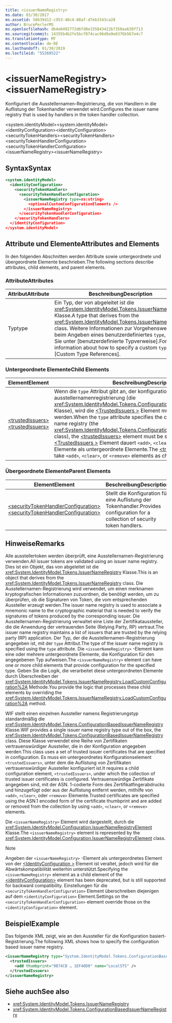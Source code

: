 ```yaml
---
title: <issuerNameRegistry>
ms.date: 03/30/2017
ms.assetid: 58b39d12-c953-40c4-88af-d7eb3343ca28
author: BrucePerlerMS
ms.openlocfilehash: db4e0492772d6fd0e155843422b7350aa630f713
ms.sourcegitcommit: 14355b4b2fe5bcf874cac96d0a9e6376b567e4c7
ms.translationtype: MT
ms.contentlocale: de-DE
ms.lasthandoff: 01/30/2019
ms.locfileid: "55269522"
---
```

# <a name="issuernameregistry"></a><span data-ttu-id="fdf8c-101">\<issuerNameRegistry></span><span class="sxs-lookup"><span data-stu-id="fdf8c-101">\<issuerNameRegistry></span></span>
<span data-ttu-id="fdf8c-102">Konfiguriert die Ausstellernamen-Registrierung, die von Handlern in die Auflistung der Tokenhandler verwendet wird.</span><span class="sxs-lookup"><span data-stu-id="fdf8c-102">Configures the issuer name registry that is used by handlers in the token handler collection.</span></span>  
  
 <span data-ttu-id="fdf8c-103">\<system.identityModel></span><span class="sxs-lookup"><span data-stu-id="fdf8c-103">\<system.identityModel></span></span>  
<span data-ttu-id="fdf8c-104">\<identityConfiguration></span><span class="sxs-lookup"><span data-stu-id="fdf8c-104">\<identityConfiguration></span></span>  
<span data-ttu-id="fdf8c-105">\<securityTokenHandlers></span><span class="sxs-lookup"><span data-stu-id="fdf8c-105">\<securityTokenHandlers></span></span>  
<span data-ttu-id="fdf8c-106">\<securityTokenHandlerConfiguration></span><span class="sxs-lookup"><span data-stu-id="fdf8c-106">\<securityTokenHandlerConfiguration></span></span>  
<span data-ttu-id="fdf8c-107">\<issuerNameRegistry></span><span class="sxs-lookup"><span data-stu-id="fdf8c-107">\<issuerNameRegistry></span></span>  
  
## <a name="syntax"></a><span data-ttu-id="fdf8c-108">Syntax</span><span class="sxs-lookup"><span data-stu-id="fdf8c-108">Syntax</span></span>  
  
```xml  
<system.identityModel>  
  <identityConfiguration>  
    <securityTokenHandlers>  
      <securityTokenHandlerConfiguration>  
        <issuerNameRegistry type=xs:string>  
          <optionalCustomConfigurationElements />  
        </issuerNameRegistry>  
      </securityTokenHandlerConfiguration>  
    </securityTokenHandlers>  
  </identityConfiguration>  
</system.identityModel>  
```  
  
## <a name="attributes-and-elements"></a><span data-ttu-id="fdf8c-109">Attribute und Elemente</span><span class="sxs-lookup"><span data-stu-id="fdf8c-109">Attributes and Elements</span></span>  
 <span data-ttu-id="fdf8c-110">In den folgenden Abschnitten werden Attribute sowie untergeordnete und übergeordnete Elemente beschrieben.</span><span class="sxs-lookup"><span data-stu-id="fdf8c-110">The following sections describe attributes, child elements, and parent elements.</span></span>  
  
### <a name="attributes"></a><span data-ttu-id="fdf8c-111">Attribute</span><span class="sxs-lookup"><span data-stu-id="fdf8c-111">Attributes</span></span>  
  
|<span data-ttu-id="fdf8c-112">Attribut</span><span class="sxs-lookup"><span data-stu-id="fdf8c-112">Attribute</span></span>|<span data-ttu-id="fdf8c-113">Beschreibung</span><span class="sxs-lookup"><span data-stu-id="fdf8c-113">Description</span></span>|  
|---------------|-----------------|  
|<span data-ttu-id="fdf8c-114">Typ</span><span class="sxs-lookup"><span data-stu-id="fdf8c-114">type</span></span>|<span data-ttu-id="fdf8c-115">Ein Typ, der von abgeleitet ist die <xref:System.IdentityModel.Tokens.IssuerNameRegistry> Klasse.</span><span class="sxs-lookup"><span data-stu-id="fdf8c-115">A type that derives from the <xref:System.IdentityModel.Tokens.IssuerNameRegistry> class.</span></span> <span data-ttu-id="fdf8c-116">Weitere Informationen zur Vorgehensweise beim Angeben eines benutzerdefiniertes `type`, finden Sie unter [benutzerdefinierte Typverweise].</span><span class="sxs-lookup"><span data-stu-id="fdf8c-116">For more information about how to specify a custom `type`, see [Custom Type References].</span></span>|  
  
### <a name="child-elements"></a><span data-ttu-id="fdf8c-117">Untergeordnete Elemente</span><span class="sxs-lookup"><span data-stu-id="fdf8c-117">Child Elements</span></span>  
  
|<span data-ttu-id="fdf8c-118">Element</span><span class="sxs-lookup"><span data-stu-id="fdf8c-118">Element</span></span>|<span data-ttu-id="fdf8c-119">Beschreibung</span><span class="sxs-lookup"><span data-stu-id="fdf8c-119">Description</span></span>|  
|-------------|-----------------|  
|[<span data-ttu-id="fdf8c-120">\<trustedIssuers></span><span class="sxs-lookup"><span data-stu-id="fdf8c-120">\<trustedIssuers></span></span>](../../../../../docs/framework/configure-apps/file-schema/windows-identity-foundation/trustedissuers.md)|<span data-ttu-id="fdf8c-121">Wenn die `type` Attribut gibt an, der konfigurationsbasierten ausstellernamenregistrierung (die <xref:System.IdentityModel.Tokens.ConfigurationBasedIssuerNameRegistry> Klasse), wird die [ \<TrustedIssuers >](../../../../../docs/framework/configure-apps/file-schema/windows-identity-foundation/trustedissuers.md) Element muss angegeben werden.</span><span class="sxs-lookup"><span data-stu-id="fdf8c-121">When the `type` attribute specifies the configuration-based issuer name registry (the <xref:System.IdentityModel.Tokens.ConfigurationBasedIssuerNameRegistry> class), the [\<trustedIssuers>](../../../../../docs/framework/configure-apps/file-schema/windows-identity-foundation/trustedissuers.md) element must be specified.</span></span> <span data-ttu-id="fdf8c-122">Die [ \<TrustedIssuers >](../../../../../docs/framework/configure-apps/file-schema/windows-identity-foundation/trustedissuers.md) Element dauert `<add>`, `<clear>`, oder `<remove>` -Elemente als untergeordnete Elemente.</span><span class="sxs-lookup"><span data-stu-id="fdf8c-122">The [\<trustedIssuers>](../../../../../docs/framework/configure-apps/file-schema/windows-identity-foundation/trustedissuers.md) element can take `<add>`, `<clear>`, or `<remove>` elements as child elements.</span></span>|  
  
### <a name="parent-elements"></a><span data-ttu-id="fdf8c-123">Übergeordnete Elemente</span><span class="sxs-lookup"><span data-stu-id="fdf8c-123">Parent Elements</span></span>  
  
|<span data-ttu-id="fdf8c-124">Element</span><span class="sxs-lookup"><span data-stu-id="fdf8c-124">Element</span></span>|<span data-ttu-id="fdf8c-125">Beschreibung</span><span class="sxs-lookup"><span data-stu-id="fdf8c-125">Description</span></span>|  
|-------------|-----------------|  
|[<span data-ttu-id="fdf8c-126">\<securityTokenHandlerConfiguration></span><span class="sxs-lookup"><span data-stu-id="fdf8c-126">\<securityTokenHandlerConfiguration></span></span>](../../../../../docs/framework/configure-apps/file-schema/windows-identity-foundation/securitytokenhandlerconfiguration.md)|<span data-ttu-id="fdf8c-127">Stellt die Konfiguration für eine Auflistung der Tokenhandler.</span><span class="sxs-lookup"><span data-stu-id="fdf8c-127">Provides configuration for a collection of security token handlers.</span></span>|  
  
## <a name="remarks"></a><span data-ttu-id="fdf8c-128">Hinweise</span><span class="sxs-lookup"><span data-stu-id="fdf8c-128">Remarks</span></span>  
 <span data-ttu-id="fdf8c-129">Alle ausstellertoken werden überprüft, eine Ausstellernamen-Registrierung verwenden.</span><span class="sxs-lookup"><span data-stu-id="fdf8c-129">All issuer tokens are validated using an issuer name registry.</span></span> <span data-ttu-id="fdf8c-130">Dies ist ein Objekt, das von abgeleitet ist die <xref:System.IdentityModel.Tokens.IssuerNameRegistry> Klasse.</span><span class="sxs-lookup"><span data-stu-id="fdf8c-130">This is an object that derives from the <xref:System.IdentityModel.Tokens.IssuerNameRegistry> class.</span></span> <span data-ttu-id="fdf8c-131">Die Ausstellernamen-Registrierung wird verwendet, um einen merknamen kryptografischen Informationen zuzuordnen, die benötigt werden, um zu überprüfen, ob die Signaturen von Token, die vom entsprechenden Aussteller erzeugt werden.</span><span class="sxs-lookup"><span data-stu-id="fdf8c-131">The issuer name registry is used to associate a mnemonic name to the cryptographic material that is needed to verify the signatures of tokens produced by the corresponding issuer.</span></span> <span data-ttu-id="fdf8c-132">Die Ausstellernamen-Registrierung verwaltet eine Liste der Zertifikataussteller, die die Anwendung der vertrauenden Seite (Relying Party, RP) vertraut.</span><span class="sxs-lookup"><span data-stu-id="fdf8c-132">The issuer name registry maintains a list of issuers that are trusted by the relying party (RP) application.</span></span> <span data-ttu-id="fdf8c-133">Der Typ, der die Ausstellernamen-Registrierung angegeben ist, mit der `type` Attribut.</span><span class="sxs-lookup"><span data-stu-id="fdf8c-133">The type of the issuer name registry is specified using the `type` attribute.</span></span> <span data-ttu-id="fdf8c-134">Die `<issuerNameRegistry>` -Element kann eine oder mehrere untergeordnete Elemente, die Konfiguration für den angegebenen Typ aufweisen.</span><span class="sxs-lookup"><span data-stu-id="fdf8c-134">The `<issuerNameRegistry>` element can have one or more child elements that provide configuration for the specified type.</span></span> <span data-ttu-id="fdf8c-135">Geben Sie die Logik, die verarbeitet diese untergeordneten Elemente durch Überschreiben der <xref:System.IdentityModel.Tokens.IssuerNameRegistry.LoadCustomConfiguration%2A> Methode.</span><span class="sxs-lookup"><span data-stu-id="fdf8c-135">You provide the logic that processes these child elements by overriding the <xref:System.IdentityModel.Tokens.IssuerNameRegistry.LoadCustomConfiguration%2A> method.</span></span>  
  
 <span data-ttu-id="fdf8c-136">WIF stellt einen einzelnen Aussteller namens Registrierungstyp standardmäßig die <xref:System.IdentityModel.Tokens.ConfigurationBasedIssuerNameRegistry> Klasse.</span><span class="sxs-lookup"><span data-stu-id="fdf8c-136">WIF provides a single issuer name registry type out of the box, the <xref:System.IdentityModel.Tokens.ConfigurationBasedIssuerNameRegistry> class.</span></span> <span data-ttu-id="fdf8c-137">Diese Klasse verwendet eine Reihe von Zertifikaten vertrauenswürdiger Aussteller, die in der Konfiguration angegeben werden.</span><span class="sxs-lookup"><span data-stu-id="fdf8c-137">This class uses a set of trusted issuer certificates that are specified in configuration.</span></span> <span data-ttu-id="fdf8c-138">Es muss ein untergeordnetes Konfigurationselement `<trustedIssuers>`, unter dem die Auflistung von Zertifikaten vertrauenswürdiger Aussteller konfiguriert ist.</span><span class="sxs-lookup"><span data-stu-id="fdf8c-138">It requires a child configuration element, `<trustedIssuers>`, under which the collection of trusted issuer certificates is configured.</span></span> <span data-ttu-id="fdf8c-139">Vertrauenswürdige Zertifikate angegeben sind, mit der ASN. 1-codierte Form des Zertifikatfingerabdrucks und hinzugefügt oder aus der Auflistung entfernt werden, mithilfe von `<add>`, `<clear>`, oder `<remove>` Elemente.</span><span class="sxs-lookup"><span data-stu-id="fdf8c-139">Trusted certificates are specified using the ASN.1 encoded form of the certificate thumbprint and are added or removed from the collection by using `<add>`, `<clear>`, or `<remove>` elements.</span></span>  
  
 <span data-ttu-id="fdf8c-140">Die `<issuerNameRegistry>` Element wird dargestellt, durch die <xref:System.IdentityModel.Configuration.IssuerNameRegistryElement> Klasse.</span><span class="sxs-lookup"><span data-stu-id="fdf8c-140">The `<issuerNameRegistry>` element is represented by the <xref:System.IdentityModel.Configuration.IssuerNameRegistryElement> class.</span></span>  
  
> [!NOTE]
>  <span data-ttu-id="fdf8c-141">Angeben der `<issuerNameRegistry>` -Element als untergeordnetes Element von der [ \<IdentityConfiguration >](../../../../../docs/framework/configure-apps/file-schema/windows-identity-foundation/identityconfiguration.md) Element ist veraltet, jedoch wird für die Abwärtskompatibilität weiterhin unterstützt.</span><span class="sxs-lookup"><span data-stu-id="fdf8c-141">Specifying the `<issuerNameRegistry>` element as a child element of the [\<identityConfiguration>](../../../../../docs/framework/configure-apps/file-schema/windows-identity-foundation/identityconfiguration.md) element has been deprecated, but is still supported for backward compatibility.</span></span> <span data-ttu-id="fdf8c-142">Einstellungen für die `<securityTokenHandlerConfiguration>` Element überschreiben diejenigen auf dem `<identityConfiguration>` Element.</span><span class="sxs-lookup"><span data-stu-id="fdf8c-142">Settings on the `<securityTokenHandlerConfiguration>` element override those on the `<identityConfiguration>` element.</span></span>  
  
## <a name="example"></a><span data-ttu-id="fdf8c-143">Beispiel</span><span class="sxs-lookup"><span data-stu-id="fdf8c-143">Example</span></span>  
 <span data-ttu-id="fdf8c-144">Das folgende XML zeigt, wie an den Aussteller für die Konfiguration basiert-Registrierung.</span><span class="sxs-lookup"><span data-stu-id="fdf8c-144">The following XML shows how to specify the configuration based issuer name registry.</span></span>  
  
```xml  
<issuerNameRegistry type="System.IdentityModel.Tokens.ConfigurationBasedIssuerNameRegistry, System.IdentityModel, Version=4.0.0.0, Culture=neutral, PublicKeyToken=b77a5c561934e089">  
  <trustedIssuers>  
    <add thumbprint="9B74CB … 1EF40D0" name="LocalSTS" />  
  </trustedIssuers>  
</issuerNameRegistry>  
```  
  
## <a name="see-also"></a><span data-ttu-id="fdf8c-145">Siehe auch</span><span class="sxs-lookup"><span data-stu-id="fdf8c-145">See also</span></span>
- <xref:System.IdentityModel.Tokens.IssuerNameRegistry>
- <xref:System.IdentityModel.Tokens.ConfigurationBasedIssuerNameRegistry>

